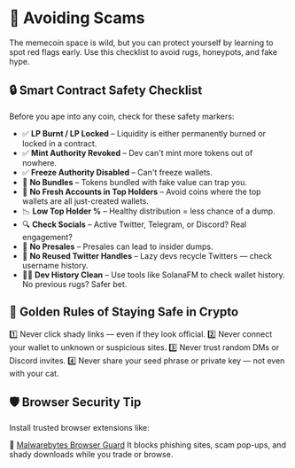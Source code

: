 # 🚨 Avoiding Scams

The memecoin space is wild, but you can protect yourself by learning to spot red flags early. Use this checklist to avoid rugs, honeypots, and fake hype.

## 🔒 Smart Contract Safety Checklist
Before you ape into any coin, check for these safety markers:

- ✅ **LP Burnt / LP Locked** – Liquidity is either permanently burned or locked in a contract.
- ✅ **Mint Authority Revoked** – Dev can't mint more tokens out of nowhere.
- ✅ **Freeze Authority Disabled** – Can't freeze wallets.
- 🚫 **No Bundles** – Tokens bundled with fake value can trap you.
- 🚫 **No Fresh Accounts in Top Holders** – Avoid coins where the top wallets are all just-created wallets.
- 📉 **Low Top Holder %** – Healthy distribution = less chance of a dump.
- 🔍 **Check Socials** – Active Twitter, Telegram, or Discord? Real engagement?
- 🚫 **No Presales** – Presales can lead to insider dumps.
- 📵 **No Reused Twitter Handles** – Lazy devs recycle Twitters — check username history.
- 🧑‍💻 **Dev History Clean** – Use tools like SolanaFM to check wallet history. No previous rugs? Safer bet.

## 🧠 Golden Rules of Staying Safe in Crypto
1️⃣ Never click shady links — even if they look official.
2️⃣ Never connect your wallet to unknown or suspicious sites.
3️⃣ Never trust random DMs or Discord invites.
4️⃣ Never share your seed phrase or private key — not even with your cat.

## 🛡 Browser Security Tip
Install trusted browser extensions like:

🔗 [Malwarebytes Browser Guard](https://chromewebstore.google.com/detail/malwarebytes-browser-guar/ihcjicgdanjaechkgeegckofjjedodee?hl=en)
It blocks phishing sites, scam pop-ups, and shady downloads while you trade or browse. 